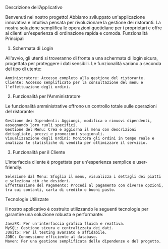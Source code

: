 Descrizione dell’Applicativo

Benvenuti nel nostro progetto! Abbiamo sviluppato un'applicazione innovativa e intuitiva pensata per rivoluzionare la gestione dei ristoranti. La nostra soluzione semplifica le operazioni quotidiane per i proprietari e offre ai clienti un'esperienza di ordinazione rapida e comoda.
Funzionalità Principali
1. Schermata di Login

All'avvio, gli utenti si troveranno di fronte a una schermata di login sicura, progettata per proteggere i dati sensibili. Le funzionalità variano a seconda del tipo di utente:

    Amministratore: Accesso completo alla gestione del ristorante.
    Cliente: Accesso semplificato per la consultazione del menu e l'effettuazione degli ordini.

2. Funzionalità per l’Amministratore

Le funzionalità amministrative offrono un controllo totale sulle operazioni del ristorante:

    Gestione dei Dipendenti: Aggiungi, modifica o rimuovi dipendenti, assegnando loro ruoli specifici.
    Gestione del Menu: Crea e aggiorna il menu con descrizioni dettagliate, prezzi e promozioni stagionali.
    Visualizzazione degli Ordini: Monitora gli ordini in tempo reale e analizza le statistiche di vendita per ottimizzare il servizio.

3. Funzionalità per il Cliente

L'interfaccia cliente è progettata per un'esperienza semplice e user-friendly:

    Selezione dal Menu: Sfoglia il menu, visualizza i dettagli dei piatti e seleziona ciò che desideri.
    Effettuazione del Pagamento: Procedi al pagamento con diverse opzioni, tra cui contanti, carta di credito o buoni pasto.

Tecnologie Utilizzate

Il nostro applicativo è costruito utilizzando le seguenti tecnologie per garantire una soluzione robusta e performante:

    JavaFX: Per un'interfaccia grafica fluida e reattiva.
    MySQL: Gestione sicura e centralizzata dei dati.
    JUnit5: Per il testing avanzato e affidabile.
    JDBC: Connessione efficiente al database.
    Maven: Per una gestione semplificata delle dipendenze e del progetto.
